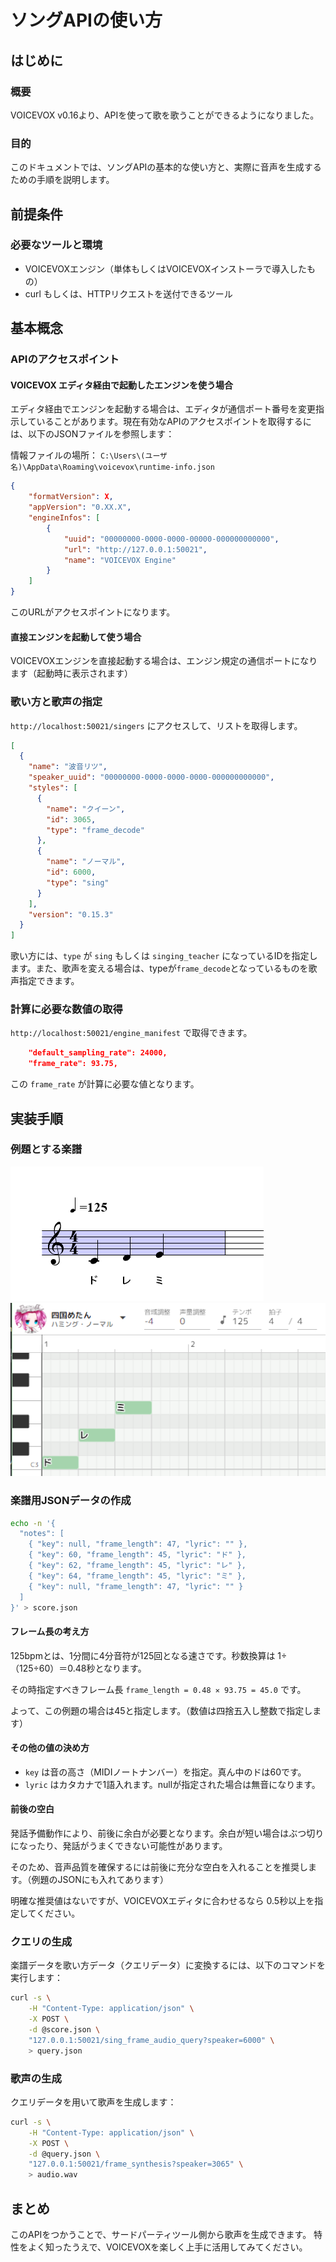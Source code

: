 
# ソングAPIの使い方

## はじめに

### 概要

VOICEVOX v0.16より、APIを使って歌を歌うことができるようになりました。

### 目的

このドキュメントでは、ソングAPIの基本的な使い方と、実際に音声を生成するための手順を説明します。

## 前提条件

### 必要なツールと環境

- VOICEVOXエンジン（単体もしくはVOICEVOXインストーラで導入したもの）
- curl もしくは、HTTPリクエストを送付できるツール

## 基本概念

### APIのアクセスポイント

#### VOICEVOX エディタ経由で起動したエンジンを使う場合

エディタ経由でエンジンを起動する場合は、エディタが通信ポート番号を変更指示していることがあります。現在有効なAPIのアクセスポイントを取得するには、以下のJSONファイルを参照します：

情報ファイルの場所： ` C:\Users\(ユーザ名)\AppData\Roaming\voicevox\runtime-info.json `

``` json
{
    "formatVersion": X,
    "appVersion": "0.XX.X",
    "engineInfos": [
        {
            "uuid": "00000000-0000-0000-00000-000000000000",
            "url": "http://127.0.0.1:50021",
            "name": "VOICEVOX Engine"
        }
    ]
}
```

このURLがアクセスポイントになります。

#### 直接エンジンを起動して使う場合

VOICEVOXエンジンを直接起動する場合は、エンジン規定の通信ポートになります（起動時に表示されます）

### 歌い方と歌声の指定

`http://localhost:50021/singers` にアクセスして、リストを取得します。

``` json
[
  {
    "name": "波音リツ",
    "speaker_uuid": "00000000-0000-0000-0000-000000000000",
    "styles": [
      {
        "name": "クイーン",
        "id": 3065,
        "type": "frame_decode"
      },
      {
        "name": "ノーマル",
        "id": 6000,
        "type": "sing"
      }
    ],
    "version": "0.15.3"
  }
]
```

歌い方には、`type` が `sing` もしくは `singing_teacher` になっているIDを指定します。また、歌声を変える場合は、typeが``frame_decode``となっているものを歌声指定できます。

### 計算に必要な数値の取得

`http://localhost:50021/engine_manifest` で取得できます。

```JSON
    "default_sampling_rate": 24000,
    "frame_rate": 93.75,
```

この `frame_rate` が計算に必要な値となります。

## 実装手順

### 例題とする楽譜

![楽譜](res/score_example.png)
![楽譜](res/score_example_roll.png)

### 楽譜用JSONデータの作成

``` bash
echo -n '{
  "notes": [
    { "key": null, "frame_length": 47, "lyric": "" },
    { "key": 60, "frame_length": 45, "lyric": "ド" },
    { "key": 62, "frame_length": 45, "lyric": "レ" },
    { "key": 64, "frame_length": 45, "lyric": "ミ" },
    { "key": null, "frame_length": 47, "lyric": "" }
  ]
}' > score.json
```

#### フレーム長の考え方

125bpmとは、1分間に4分音符が125回となる速さです。秒数換算は 1÷（125÷60）＝0.48秒となります。

その時指定すべきフレーム長 `frame_length = 0.48 ✕ 93.75 = 45.0` です。

よって、この例題の場合は45と指定します。（数値は四捨五入し整数で指定します）

#### その他の値の決め方

- `key` は音の高さ（MIDIノートナンバー）を指定。真ん中のドは60です。
- `lyric` はカタカナで1語入れます。nullが指定された場合は無音になります。

#### 前後の空白

発話予備動作により、前後に余白が必要となります。余白が短い場合はぶつ切りになったり、発話がうまくできない可能性があります。

そのため、音声品質を確保するには前後に充分な空白を入れることを推奨します。（例題のJSONにも入れてあります）

明確な推奨値はないですが、VOICEVOXエディタに合わせるなら 0.5秒以上を指定してください。

### クエリの生成

楽譜データを歌い方データ（クエリデータ）に変換するには、以下のコマンドを実行します：

``` bash
curl -s \
    -H "Content-Type: application/json" \
    -X POST \
    -d @score.json \
    "127.0.0.1:50021/sing_frame_audio_query?speaker=6000" \
    > query.json
```

### 歌声の生成

クエリデータを用いて歌声を生成します：

``` bash
curl -s \
    -H "Content-Type: application/json" \
    -X POST \
    -d @query.json \
    "127.0.0.1:50021/frame_synthesis?speaker=3065" \
    > audio.wav
```

## まとめ

このAPIをつかうことで、サードパーティツール側から歌声を生成できます。
特性をよく知ったうえで、VOICEVOXを楽しく上手に活用してみてください。
